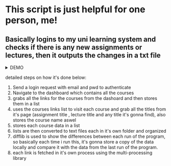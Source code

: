 # This script is just helpful for one person, me!

**Basically logins to my uni learning system and checks if there is any new assignments or lectures, then it outputs the changes in a txt file**
---
<details>
  <summary>DEMO</summary>
  ![demo](/demo/lazychick.gif)
</details>


detailed steps on how it's done below:
1. Send a login request with email and pwd to authenticate
2. Navigate to the dashboard which contains all the courses
3. grabs all the links for the courses from the dashoard and then stores them in a list
4. uses the courses links list to visit each course and grab all the titles from it's page (assignment title , lecture title and any title it's gonna find), also stores the course name aswel
5. stores each course data in a list
6. lists are then converted to text files each in it's own folder and organized
7. difflib is used to show the differences between each run of the program, so basically each time i run this, it's gonna store a copy of the data locally and compare it with the data from the last run of the program.
8. each link is fetched in it's own process using the multi-processing library

